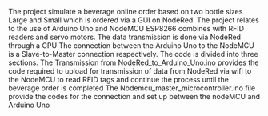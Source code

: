 The project simulate a beverage online order based on two bottle sizes Large and Small which is ordered via a GUI on NodeRed.
The project relates to the use of Arduino Uno and NodeMCU ESP8266 combines with RFID readers and servo motors.
The data transmission is done via NodeRed through a GPU
The connection between the Arduino Uno to the NodeMCU is a Slave-to-Master connection respectively.
The code is divided into three sections.
The Transmission from NodeRed_to_Arduino_Uno.ino provides the code required to upload for transmission of data from NodeRed via wifi to the NodeMCU to read RFID tags and continue the process until the beverage order is completed
The Nodemcu_master_microcontroller.ino file provide the codes for the connection and set up between the nodeMCU and Arduino Uno
